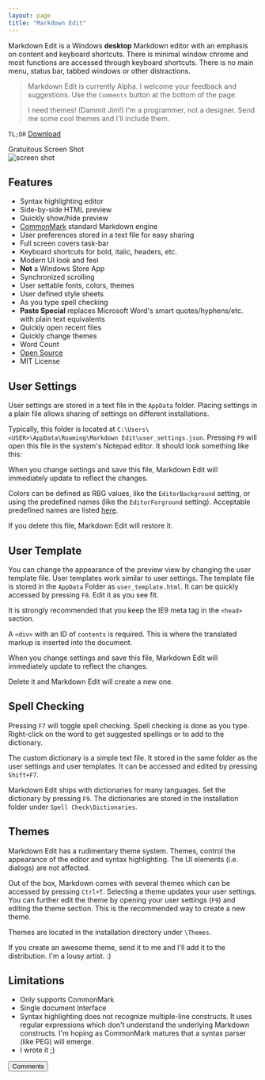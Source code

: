 ```yaml
---
layout: page
title: "Markdown Edit"
---
```


Markdown Edit is  a Windows **desktop** Markdown editor with an emphasis on content and keyboard shortcuts. There is minimal window chrome and most functions are accessed through keyboard shortcuts. There is no main menu, status bar, tabbed windows or other distractions.

> Markdown Edit is currently Alpha. I welcome your feedback and suggestions. Use the `Comments` button at the bottom of the page.
>
> I need themes! (Dammit Jim!) I'm a programmer, not a designer. Send me some cool themes and I'll include them.

`TL;DR` [Download](http://mike-ward.net/downloads)

Gratuitous Screen Shot  
![screen shot](https://raw.githubusercontent.com/mike-ward/Markdown-Edit/master/ScreenShot.png)

## Features

- Syntax highlighting editor
- Side-by-side HTML preview
- Quickly show/hide preview
- [CommonMark](http://commonmark.org) standard Markdown engine
- User preferences stored in a text file for easy sharing
- Full screen covers task-bar
- Keyboard shortcuts for bold, italic, headers, etc.
- Modern UI look and feel
- **Not** a Windows Store App
- Synchronized scrolling
- User settable fonts, colors, themes
- User defined style sheets
- As you type spell checking
- **Paste Special** replaces Microsoft Word's smart quotes/hyphens/etc. with plain text equivalents
- Quickly open recent files
- Quickly change themes
- Word Count
- [Open Source](https://github.com/mike-ward/Markdown-Edit)
- MIT License

## User Settings

User settings are stored in a text file in the `AppData` folder. Placing settings in a plain file allows sharing of settings on different installations.

Typically, this folder is located at `C:\Users\<USER>\AppData\Roaming\Markdown Edit\user_settings.json`. Pressing `F9` will open this file in the system's Notepad editor. It should look something like this:

When you change settings and save this file, Markdown Edit will immediately update to reflect the changes.

Colors can be defined as RBG values, like the `EditorBackground` setting, or using the predefined names (like the `EditorForground` setting). Acceptable predefined names are listed [here](http://msdn.microsoft.com/en-us/library/system.windows.media.colors(v=vs.110).aspx).

If you delete this file, Markdown Edit will restore it.

## User Template

You can change the appearance of the preview view by changing the user template file. User templates work similar to user settings. The template file is stored in the `AppData` Folder as `user_template.html`. It can be quickly accessed by pressing `F8`. Edit it as you see fit. 

It is strongly recommended that you keep the IE9 meta tag in the `<head>` section.

A `<div>` with an ID of `contents` is required. This is where the translated markup is inserted into the document.

When you change settings and save this file, Markdown Edit will immediately update to reflect the changes.

Delete it and Markdown Edit will create a new one.

## Spell Checking

Pressing `F7` will toggle spell checking. Spell checking is done as you type. Right-click on the word to get suggested spellings or to add to the dictionary.

The custom dictionary is a simple text file. It stored in the same folder as the user settings and user templates. It can be accessed and edited  by pressing `Shift+F7`.

Markdown Edit ships with dictionaries for many languages. Set the dictionary by pressing `F9`. The dictionaries are stored in the installation folder under `Spell Check\Dictionaries`.

## Themes

Markdown Edit has a rudimentary theme system. Themes, control the appearance of the editor and syntax highlighting. The UI  elements (i.e. dialogs) are not affected. 

Out of the box, Markdown comes with several themes which can be accessed by pressing `Ctrl+T`. Selecting a theme updates your user settings. You can further edit the theme by opening your user settings (`F9`) and editing the theme section. This is the recommended way to create a new theme.

Themes are located in the installation directory under `\Themes`.

If you create an awesome theme, send it to me and I'll add it to the distribution. I'm a lousy artist. :)

## Limitations

- Only supports CommonMark
- Single document Interface
- Syntax highlighting does not recognize multiple-line constructs. It uses regular expressions which don't understand the underlying Markdown constructs. I'm hoping as CommonMark matures that a syntax parser (like PEG) will emerge.
- I wrote it ;)

<button onclick="load_disqus('markdownedit', 'Markdown Eit');" class="pure-button">Comments</button>
<div id="disqus_thread"></div>

